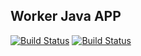 ## Worker Java APP

[![Build Status](http://7e93-95-90-243-79.ngrok.io/buildStatus/icon?job=instavote%2Fworker-build&subject=Build&color=blue)](http://7e93-95-90-243-79.ngrok.io/job/instavote/job/worker-build/)
[![Build Status](http://7e93-95-90-243-79.ngrok.io/buildStatus/icon?job=instavote%2Fworker-test&subject=UnitTest&color=pink)](http://7e93-95-90-243-79.ngrok.io/job/instavote/job/worker-test/)
